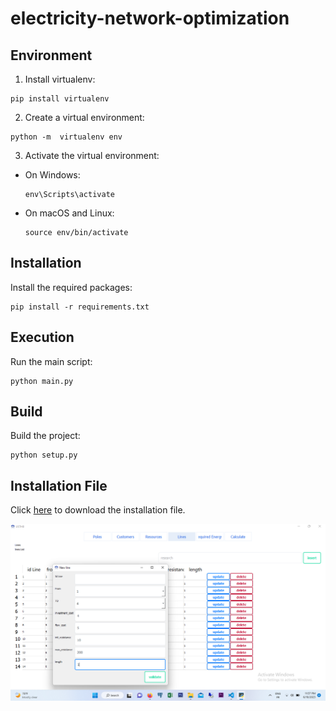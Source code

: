 # electricity-network-optimization

## Environment

1. Install virtualenv:
```
pip install virtualenv
```
2. Create a virtual environment:
```
python -m  virtualenv env
```

3. Activate the virtual environment:
- On Windows:
  ```
  env\Scripts\activate
  ```
- On macOS and Linux:
  ```
  source env/bin/activate
  ```
## Installation

Install the required packages:
```
pip install -r requirements.txt
```
## Execution

Run the main script:
```
python main.py
```
## Build

Build the project:
```
python setup.py
```
## Installation File
Click [here]() to download the installation file.

![Example Image](./ElectricityNetworkOptimization.png)


